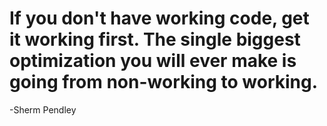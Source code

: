 
# If you don't have working code, get it working first. The single biggest optimization you will ever make is going from non-working to working. 
-Sherm Pendley
